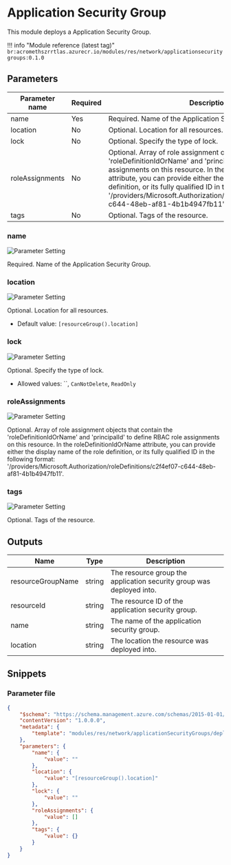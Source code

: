 # Application Security Group

This module deploys a Application Security Group.

!!! info "Module reference (latest tag)"
    ```
    br:acromethszrrtlas.azurecr.io/modules/res/network/applicationsecuritygroups:0.1.0
    ```

## Parameters

Parameter name | Required | Description
-------------- | -------- | -----------
name           | Yes      | Required. Name of the Application Security Group.
location       | No       | Optional. Location for all resources.
lock           | No       | Optional. Specify the type of lock.
roleAssignments | No       | Optional. Array of role assignment objects that contain the 'roleDefinitionIdOrName' and 'principalId' to define RBAC role assignments on this resource. In the roleDefinitionIdOrName attribute, you can provide either the display name of the role definition, or its fully qualified ID in the following format: '/providers/Microsoft.Authorization/roleDefinitions/c2f4ef07-c644-48eb-af81-4b1b4947fb11'.
tags           | No       | Optional. Tags of the resource.

### name

![Parameter Setting](https://img.shields.io/badge/parameter-required-orange?style=flat-square)

Required. Name of the Application Security Group.

### location

![Parameter Setting](https://img.shields.io/badge/parameter-optional-green?style=flat-square)

Optional. Location for all resources.

- Default value: `[resourceGroup().location]`

### lock

![Parameter Setting](https://img.shields.io/badge/parameter-optional-green?style=flat-square)

Optional. Specify the type of lock.

- Allowed values: ``, `CanNotDelete`, `ReadOnly`

### roleAssignments

![Parameter Setting](https://img.shields.io/badge/parameter-optional-green?style=flat-square)

Optional. Array of role assignment objects that contain the 'roleDefinitionIdOrName' and 'principalId' to define RBAC role assignments on this resource. In the roleDefinitionIdOrName attribute, you can provide either the display name of the role definition, or its fully qualified ID in the following format: '/providers/Microsoft.Authorization/roleDefinitions/c2f4ef07-c644-48eb-af81-4b1b4947fb11'.

### tags

![Parameter Setting](https://img.shields.io/badge/parameter-optional-green?style=flat-square)

Optional. Tags of the resource.

## Outputs

Name | Type | Description
---- | ---- | -----------
resourceGroupName | string | The resource group the application security group was deployed into.
resourceId | string | The resource ID of the application security group.
name | string | The name of the application security group.
location | string | The location the resource was deployed into.

## Snippets

### Parameter file

```json
{
    "$schema": "https://schema.management.azure.com/schemas/2015-01-01/deploymentParameters.json#",
    "contentVersion": "1.0.0.0",
    "metadata": {
        "template": "modules/res/network/applicationSecurityGroups/deploy.json"
    },
    "parameters": {
        "name": {
            "value": ""
        },
        "location": {
            "value": "[resourceGroup().location]"
        },
        "lock": {
            "value": ""
        },
        "roleAssignments": {
            "value": []
        },
        "tags": {
            "value": {}
        }
    }
}
```


